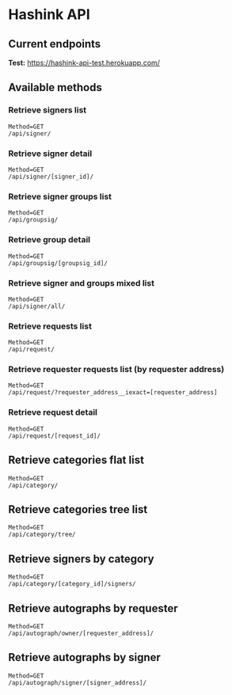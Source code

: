 # Hashink API

## Current endpoints

**Test:** https://hashink-api-test.herokuapp.com/

## Available methods

### Retrieve signers list
```
Method=GET
/api/signer/
```

### Retrieve signer detail
```
Method=GET
/api/signer/[signer_id]/
```

### Retrieve signer groups list
```
Method=GET
/api/groupsig/
```

### Retrieve group detail
```
Method=GET
/api/groupsig/[groupsig_id]/
```

### Retrieve signer and groups mixed list
```
Method=GET
/api/signer/all/
```

### Retrieve requests list
```
Method=GET
/api/request/
```

### Retrieve requester requests list (by requester address)
```
Method=GET
/api/request/?requester_address__iexact=[requester_address]
```

### Retrieve request detail
```
Method=GET
/api/request/[request_id]/
```

## Retrieve categories flat list
```
Method=GET
/api/category/
```

## Retrieve categories tree list
```
Method=GET
/api/category/tree/
```

## Retrieve signers by category
```
Method=GET
/api/category/[category_id]/signers/
```

## Retrieve autographs by requester
```
Method=GET
/api/autograph/owner/[requester_address]/
```

## Retrieve autographs by signer
```
Method=GET
/api/autograph/signer/[signer_address]/
```
